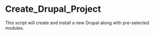 # Create_Drupal_Project
This script will create and install a new Drupal along with pre-selected modules.
